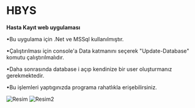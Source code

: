# HBYS
 
 <b>Hasta Kayıt web uygulaması</b>
 
•Bu uygulama için .Net ve MSSql kullanılmıştır. 

•Çalıştırılması için console'a Data katmanını seçerek "Update-Database" komutu çalıştırılmalıdır.

•Daha sonrasında database i açıp kendinize bir user oluşturmanız gerekmektedir.

•Bu işlemleri yaptıgınızda programa rahatlıkla erişebilirsiniz.


<img src="https://user-images.githubusercontent.com/118361987/218140443-aeea5f43-6433-4eb8-8bf0-d57ef2f71069.jpg" alt="Resim">

<img src="https://user-images.githubusercontent.com/118361987/218140725-a6ca2cf5-10aa-4fb3-bb4b-b23b4b0a3ddd.png" alt="Resim2">

